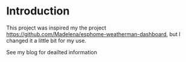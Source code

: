 # Introduction
This project was inspired my the project https://github.com/Madelena/esphome-weatherman-dashboard, but I changed it a little bit for my use. 

See my blog for deailted information